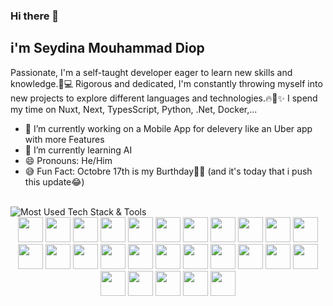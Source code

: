 ### Hi there 👋

## i'm Seydina Mouhammad Diop

Passionate, I'm a self-taught developer eager to learn new skills and knowledge.🚀💻
Rigorous and dedicated, I'm constantly throwing myself into new projects to explore different languages and technologies.🔥🚀✨
I spend my time on Nuxt, Next, TypesScript, Python, .Net, Docker,...


- 🔭 I’m currently working on a Mobile App for delevery like an Uber app with more Features
- 🌱 I’m currently learning AI
- 😄 Pronouns: He/Him
- 😅 Fun Fact: Octobre 17th is my Burthday🎉🎁 (and it's today that i push this update😂)

<br/>


<img src="https://img.shields.io/badge/MOST%20USED-TECH%20STACK%20%26%20TOOLS-FF69B4?style=for-the-badge&logo=github&logoColor=pirple" alt="Most Used Tech Stack & Tools">



<div align="center">
<img width="40" src="https://raw.githubusercontent.com/gilbarbara/logos/master/logos/angular-icon.svg"/>
<img width="40" src="https://raw.githubusercontent.com/gilbarbara/logos/master/logos/nestjs.svg"/>

<img width="40" src="https://raw.githubusercontent.com/gilbarbara/logos/master/logos/typescript-icon.svg"/>
<img width="40" src="https://raw.githubusercontent.com/gilbarbara/logos/master/logos/javascript.svg"/>

<img width="40" src="https://cdn.svgporn.com/logos/java.svg"/>

<img width="40" src="https://cdn.svgporn.com/logos/python.svg"/>

<img width="40" src="https://cdn.svgporn.com/logos/php.svg"/>
<img width="40" src="https://cdn.svgporn.com/logos/wordpress-icon.svg"/>
<img width="40" src="https://cdn.svgporn.com/logos/symfony.svg"/>
<img width="40" src="https://cdn.svgporn.com/logos/laravel.svg"/>

<img width="40" src="https://cdn.svgporn.com/logos/c-sharp.svg"/>
<img width="40" src="https://cdn.svgporn.com/logos/dotnet.svg"/>
<img width="40" src="https://raw.githubusercontent.com/gilbarbara/logos/master/logos/c.svg"/>

<img width="40" src="https://cdn.svgporn.com/logos/google-cloud.svg"/>
<img width="40" src="https://cdn.svgporn.com/logos/google-analytics.svg"/>

<img width="40" src="https://cdn.svgporn.com/logos/heroku-icon.svg"/>

<img width="40" src="https://cdn.svgporn.com/logos/firebase.svg"/>
<img width="40" src="https://www.svgrepo.com/show/303229/microsoft-sql-server-logo.svg"/>
<img width="40" src="https://cdn.svgporn.com/logos/mysql.svg"/>
<img width="40" src="https://cdn.svgporn.com/logos/postgresql.svg"/>

<img width="40" src="https://cdn.svgporn.com/logos/bootstrap.svg"/>

<img width="40" src="https://cdn.svgporn.com/logos/jest.svg"/>

<img width="40" src="https://cdn.svgporn.com/logos/visual-studio-code.svg"/>
<img width="40" src="https://cdn.svgporn.com/logos/webstorm.svg"/>

<img width="40" src="https://cdn.svgporn.com/logos/codersrank.svg"/>

<img width="40" src="https://cdn.svgporn.com/logos/figma.svg"/>
<img width="40" src="https://cdn.svgporn.com/logos/terminal.svg"/>
<!--
**DS1003/DS1003** is a ✨ _special_ ✨ repository because its `README.md` (this file) appears on your GitHub profile.

Here are some ideas to get you started:


- 👯 I’m looking to collaborate on ...
- 🤔 I’m looking for help with ...
- 💬 Ask me about ...
- 📫 How to reach me: ...

-->
